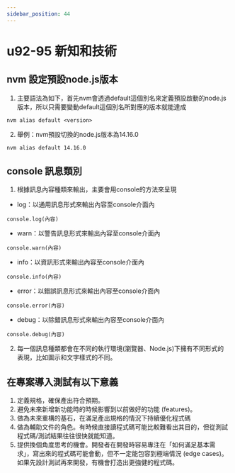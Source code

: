 ```yaml
---
sidebar_position: 44
---
```


# u92-95 新知和技術 

## nvm 設定預設node.js版本
1. 主要語法為如下，首先nvm會透過default這個別名來定義預設啟動的node.js版本，所以只需要變動default這個別名所對應的版本就能達成
```
nvm alias default <version>
```
2. 舉例：nvm預設切換的node.js版本為14.16.0
```
nvm alias default 14.16.0
```


## console 訊息類別
1. 根據訊息內容種類來輸出，主要會用console的方法來呈現
  - log：以通用訊息形式來輸出內容至console介面內
  ```
  console.log(內容)
  ```
  - warn：以警告訊息形式來輸出內容至console介面內
  ```
  console.warn(內容)
  ```
  - info：以資訊形式來輸出內容至console介面內
  ```
  console.info(內容)
  ```
  - error：以錯誤訊息形式來輸出內容至console介面內
  ```
  console.error(內容)
  ```
  - debug：以除錯訊息形式來輸出內容至console介面內
  ```
  console.debug(內容)
  ```
2. 每一個訊息種類都會在不同的執行環境(瀏覽器、Node.js)下擁有不同形式的表現，比如圖示和文字樣式的不同。


## 在專案導入測試有以下意義
1. 定義規格，確保產出符合預期。
2. 避免未來新增新功能時的時候影響到以前做好的功能 (features)。
3. 做為未來重構的基石，在滿足產出規格的情況下持續優化程式碼
4. 做為輔助文件的角色。有時候直接讀程式碼可能比較難看出其目的，但從測試程式碼/測試結果往往很快就能知道。
5. 提供換個角度思考的機會。開發者在開發時容易專注在「如何滿足基本需求」，寫出來的程式碼可能會動，但不一定能包容到極端情況 (edge cases)。如果先設計測試再來開發，有機會打造出更強健的程式碼。